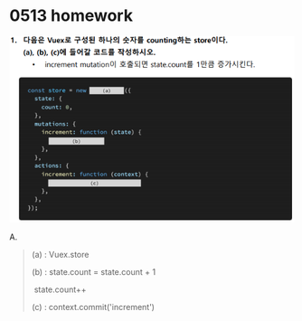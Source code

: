 # 0513 homework



![image-20210513172428486](0513_hw.assets/image-20210513172428486.png)



A.

> (a) : Vuex.store
>
> (b) : state.count = state.count + 1
>
> ​		state.count++
>
> (c) : context.commit('increment')